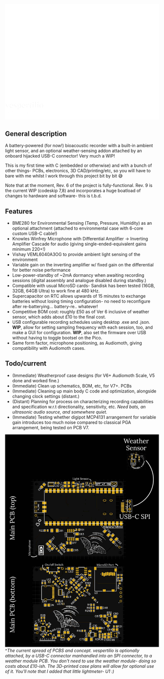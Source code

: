 ![](https://github.com/callous4567/Batcorder/blob/main/design_bat.png)

## General description 
A battery-powered (for now!) bioacoustic recorder with a built-in ambient light sensor, and an optional weather-sensing addon attached by an onboard hijacked USB-C connector! Very much a WIP!

This is my first time with C (embedded or otherwise) and with a bunch of other things- PCBs, electronics, 3D CAD/printing/etc, so you will have to bare with me whilst I work through this project bit by bit 😅

Note that at the moment, Rev. 6 of the project is fully-functional. Rev. 9 is the current WIP (codeskip 7,8) and incorporates a huge boatload of changes to hardware and software- this is t.b.d.

## Features 
- BME280 for Environmental Sensing (Temp, Pressure, Humidity) as an optional attachment (attached to environmental case with 6-core custom USB-C cable!) 
- Knowles Winfrey Microphone with Differential Amplifier -> Inverting Amplifier Cascade for audio (giving single-ended-equivalent gains minimum 220+!)
- Vishay VEML6040A3OG to provide ambient light sensing of the environment
- Variable gain on the inverting amplifier w/ fixed gain on the differential for better noise performance 
- Low-power-standby of ~2mA dormancy when awaiting recording sessions (digital assembly and analogue disabled during standby.)
- Compatible with usual MicroSD cards- Sandisk has been tested (16GB, 32GB, 64GB Ultra) to work fine at 480 kHz.
- Supercapacitor on RTC allows upwards of 15 minutes to exchange batteries without losing timing configuration- no need to reconfigure after re-batterying... battery-re.. whatever!
- Competitive BOM cost: roughly £50 as of Ver 6 inclusive of weather sensor, which adds about £10 to the final cost.
- USB configurable recording schedules using desktop .exe and .json. **WIP**, allow for setting sampling frequency with each session, too, and make a GUI for configuration. **WIP**, also set the firmware over USB without having to toggle bootsel on the Pico. 
- Same form factor, microphone positioning, as Audiomoth, giving compatibility with Audiomoth cases.

## Todo/current
- (Immediate) Weatherproof case designs (for V6+ Audiomoth Scale, V5 done and worked fine.) 
- (Immediate) Clean up schematics, BOM, etc, for V7+. PCBs 
- (Immediate) Cleaning up main body C code and optimization, alongside changing clock settings (distant.)
- (Distant) Planning for process on characterizing recording capabilities and specification w.r.t directionality, sensitivity, etc. *Need bats, an ultrasonic audio source, and somewhere quiet.*
- (Immediate) Testing whether digipot MCP4131 arrangement for variable gain introduces too much noise compared to classical PGA arrangement, being tested on PCB V7. 

![](https://github.com/callous4567/vespertilio/blob/main/current_pcbs.jpg)
^*The current spread of PCBS and concept. vespertilio is optionally attached, by a USB-C connector manhandled into an SPI connector, to a weather module PCB.
You don't need to use the weather module- doing so costs about £10-ish. The 3D-printed case plans will allow for optional use of it. You'll note that I added that little lightmeter- U1 :)*


